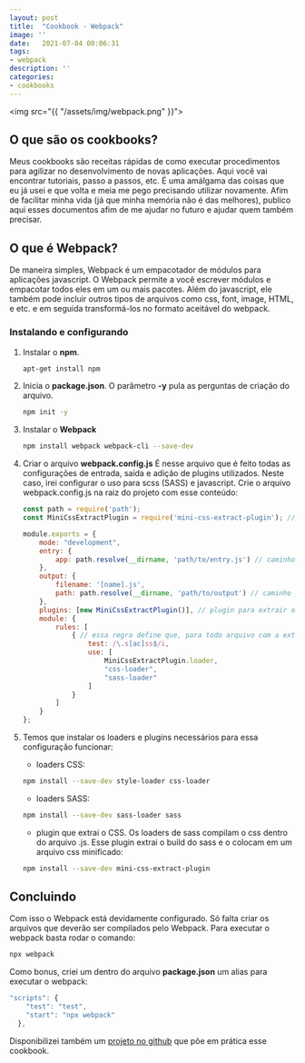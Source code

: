 ```yaml
---
layout: post
title:  "Cookbook - Webpack"
image: ''
date:   2021-07-04 00:06:31
tags:
- webpack
description: ''
categories:
- cookbooks
---
```


<img src="{{ "/assets/img/webpack.png" }}">

## O que são os cookbooks?

Meus cookbooks são receitas rápidas de como executar procedimentos para agilizar no desenvolvimento de novas aplicações. Aqui você vai encontrar tutoriais, passo a passos, etc. É uma amálgama das coisas que eu já usei e que volta e meia me pego precisando utilizar novamente. Afim de facilitar minha vida (já que minha memória não é das melhores), publico aqui esses documentos afim de me ajudar no futuro e ajudar quem também precisar.

## O que é Webpack?

De maneira simples, Webpack é um empacotador de módulos para aplicações javascript. O Webpack permite a você escrever módulos e empacotar todos eles em um ou mais pacotes. Além do javascript, ele também pode incluir outros tipos de arquivos como css, font, image, HTML, e etc. e em seguida transformá-los no formato aceitável do webpack.

### Instalando e configurando

1. Instalar o **npm**.

    ``` bash
    apt-get install npm
    ```

2. Inicia o **package.json**.
O parâmetro **-y** pula as perguntas de criação do arquivo.

    ``` bash
    npm init -y
    ```

3. Instalar o **Webpack**

    ``` bash
    npm install webpack webpack-cli --save-dev
    ```

4. Criar o arquivo **webpack.config.js**
É nesse arquivo que é feito todas as configurações de entrada, saída e adição de plugins utilizados. Neste caso, irei configurar o uso para scss (SASS) e javascript. Crie o arquivo webpack.config.js na raiz do projeto com esse conteúdo:

    ``` javascript
    const path = require('path');
    const MiniCssExtractPlugin = require('mini-css-extract-plugin'); //plugin para exportar o css

    module.exports = {
        mode: "development",
        entry: {
            app: path.resolve(__dirname, 'path/to/entry.js') // caminho para a entrada do arquivo JS
        },
        output: {
            filename: '[name].js',
            path: path.resolve(__dirname, 'path/to/output') // caminho para a pasta em que os arquivos serão exportados
        },
        plugins: [new MiniCssExtractPlugin()], // plugin para extrair o CSS
        module: {
            rules: [
                { // essa regra define que, para todo arquivo com a extensão .scss ou sass, serão usado os esses modulos para exportar esses arquivos.
                    test: /\.s[ac]ss$/i,
                    use: [
                        MiniCssExtractPlugin.loader,
                        "css-loader",
                        "sass-loader"
                    ]
                }
            ]
        }
    };
    ```

5. Temos que instalar os loaders e plugins necessários para essa configuração funcionar:
    - loaders CSS:

    ``` bash
    npm install --save-dev style-loader css-loader
    ```

    - loaders SASS:

    ``` bash
    npm install --save-dev sass-loader sass
    ```

    - plugin que extrai o CSS. Os loaders de sass compilam o css dentro do arquivo .js. Esse plugin extrai o build do sass e o colocam em um arquivo css minificado:

    ``` bash
    npm install --save-dev mini-css-extract-plugin
    ```

## Concluindo

Com isso o Webpack está devidamente configurado. Só falta criar os arquivos que deverão ser compilados pelo Webpack. Para executar o webpack basta rodar o comando:

``` bash
npx webpack
```

Como bonus, criei um dentro do arquivo **package.json** um alias para executar o webpack:

``` javascript
"scripts": {
    "test": "test",
    "start": "npx webpack"
  },
```

Disponibilizei também um <a href="https://github.com/mamura/cookbook-webpack">projeto no github</a> que põe em prática esse cookbook.
